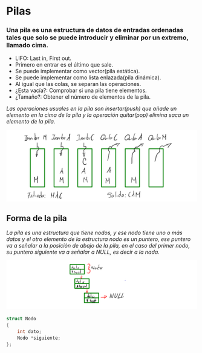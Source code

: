 # Pilas

### Una pila es una estructura de datos de entradas ordenadas tales que solo se puede introducir y eliminar por un extremo, llamado cima.

- LIFO: Last in, First out.
- Primero en entrar es el último que sale.
- Se puede implementar como vector(pila estática). 
- Se puede implementar como lista enlazada(pila dinámica).
- Al igual que las colas, se separan las operaciones.
- ¿Esta vacía?: Comprobar si una pila tiene elementos.
- ¿Tamaño?: Obtener el número de elementos de la pila.

_Las operaciones usuales en la pila son insertar(push) que añade un elemento en la cima de la pila y la operación quitar(pop) elimina saca un elemento de la pila._

![](/00.-Sources/Images/Pilas.png)

## Forma de la pila

_La pila es una estructura que tiene nodos, y ese nodo tiene uno o más datos y el otro elemento de la estructura nodo es un puntero, ese puntero va a señalar a la posición de abajo de la pila, en el caso del primer nodo, su puntero siguiente va a señalar a NULL, es decir a la nada._

![](/00.-Sources/Images/Nodo-pila.png)

```C
struct Nodo
{
    int dato;
    Nodo *siguiente;
};
```




